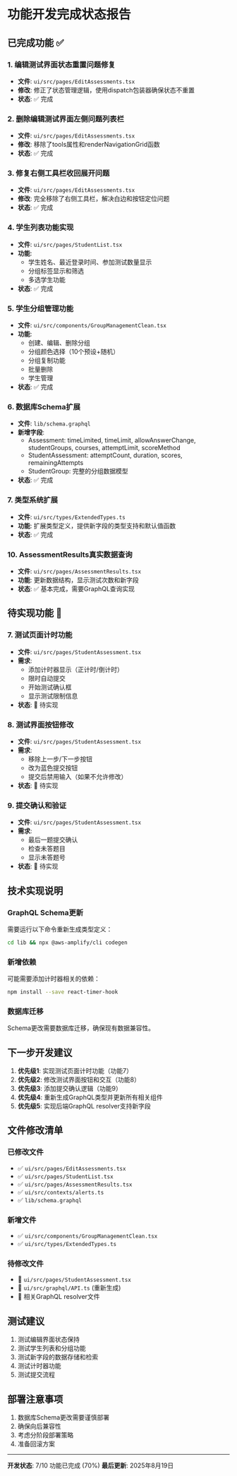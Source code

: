 # 功能开发完成状态报告

## 已完成功能 ✅

### 1. 编辑测试界面状态重置问题修复
- **文件**: `ui/src/pages/EditAssessments.tsx`
- **修改**: 修正了状态管理逻辑，使用dispatch包装器确保状态不重置
- **状态**: ✅ 完成

### 2. 删除编辑测试界面左侧问题列表栏
- **文件**: `ui/src/pages/EditAssessments.tsx`
- **修改**: 移除了tools属性和renderNavigationGrid函数
- **状态**: ✅ 完成

### 3. 修复右侧工具栏收回展开问题
- **文件**: `ui/src/pages/EditAssessments.tsx`
- **修改**: 完全移除了右侧工具栏，解决白边和按钮定位问题
- **状态**: ✅ 完成

### 4. 学生列表功能实现
- **文件**: `ui/src/pages/StudentList.tsx`
- **功能**: 
  - 学生姓名、最近登录时间、参加测试数量显示
  - 分组标签显示和筛选
  - 多选学生功能
- **状态**: ✅ 完成

### 5. 学生分组管理功能
- **文件**: `ui/src/components/GroupManagementClean.tsx`
- **功能**:
  - 创建、编辑、删除分组
  - 分组颜色选择（10个预设+随机）
  - 分组复制功能
  - 批量删除
  - 学生管理
- **状态**: ✅ 完成

### 6. 数据库Schema扩展
- **文件**: `lib/schema.graphql`
- **新增字段**:
  - Assessment: timeLimited, timeLimit, allowAnswerChange, studentGroups, courses, attemptLimit, scoreMethod
  - StudentAssessment: attemptCount, duration, scores, remainingAttempts
  - StudentGroup: 完整的分组数据模型
- **状态**: ✅ 完成

### 7. 类型系统扩展
- **文件**: `ui/src/types/ExtendedTypes.ts`
- **功能**: 扩展类型定义，提供新字段的类型支持和默认值函数
- **状态**: ✅ 完成

### 10. AssessmentResults真实数据查询
- **文件**: `ui/src/pages/AssessmentResults.tsx`
- **功能**: 更新数据结构，显示测试次数和新字段
- **状态**: ✅ 基本完成，需要GraphQL查询实现

## 待实现功能 🔄

### 7. 测试页面计时功能
- **文件**: `ui/src/pages/StudentAssessment.tsx`
- **需求**:
  - 添加计时器显示（正计时/倒计时）
  - 限时自动提交
  - 开始测试确认框
  - 显示测试限制信息
- **状态**: 🔄 待实现

### 8. 测试界面按钮修改
- **文件**: `ui/src/pages/StudentAssessment.tsx`
- **需求**:
  - 移除上一步/下一步按钮
  - 改为蓝色提交按钮
  - 提交后禁用输入（如果不允许修改）
- **状态**: 🔄 待实现

### 9. 提交确认和验证
- **文件**: `ui/src/pages/StudentAssessment.tsx`
- **需求**:
  - 最后一题提交确认
  - 检查未答题目
  - 显示未答题号
- **状态**: 🔄 待实现

## 技术实现说明

### GraphQL Schema更新
需要运行以下命令重新生成类型定义：
```bash
cd lib && npx @aws-amplify/cli codegen
```

### 新增依赖
可能需要添加计时器相关的依赖：
```bash
npm install --save react-timer-hook
```

### 数据库迁移
Schema更改需要数据库迁移，确保现有数据兼容性。

## 下一步开发建议

1. **优先级1**: 实现测试页面计时功能（功能7）
2. **优先级2**: 修改测试界面按钮和交互（功能8）
3. **优先级3**: 添加提交确认逻辑（功能9）
4. **优先级4**: 重新生成GraphQL类型并更新所有相关组件
5. **优先级5**: 实现后端GraphQL resolver支持新字段

## 文件修改清单

### 已修改文件
- ✅ `ui/src/pages/EditAssessments.tsx`
- ✅ `ui/src/pages/StudentList.tsx`
- ✅ `ui/src/pages/AssessmentResults.tsx`
- ✅ `ui/src/contexts/alerts.ts`
- ✅ `lib/schema.graphql`

### 新增文件
- ✅ `ui/src/components/GroupManagementClean.tsx`
- ✅ `ui/src/types/ExtendedTypes.ts`

### 待修改文件
- 🔄 `ui/src/pages/StudentAssessment.tsx`
- 🔄 `ui/src/graphql/API.ts` (重新生成)
- 🔄 相关GraphQL resolver文件

## 测试建议

1. 测试编辑界面状态保持
2. 测试学生列表和分组功能
3. 测试新字段的数据存储和检索
4. 测试计时器功能
5. 测试提交流程

## 部署注意事项

1. 数据库Schema更改需要谨慎部署
2. 确保向后兼容性
3. 考虑分阶段部署策略
4. 准备回滚方案

---

**开发状态**: 7/10 功能已完成 (70%)
**最后更新**: 2025年8月19日
